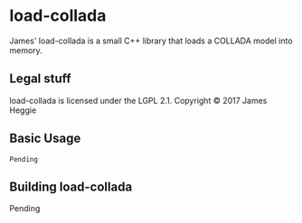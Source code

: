 load-collada
============

James' load-collada is a small C++ library that loads a COLLADA model into memory.

Legal stuff
-----------
load-collada is licensed under the LGPL 2.1.
Copyright &copy; 2017 James Heggie

Basic Usage
-----------
```
Pending
```

Building load-collada
----------------------
Pending
